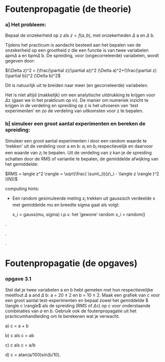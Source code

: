 # Foutenpropagatie (de theorie)

### a] Het probleem:
Bepaal de onzekerheid op z als $z=f(a,b)$, met onzekerheden $\Delta$ a en $\Delta$ b.

Tijdens het practicum is aandacht besteed aan het bepalen van de onzekerheid 
op een grootheid z die een functie is van twee variabelen a$pm \Delta$ a en b$pm \Delta$ b. 
De spreiding, voor (ongecorreleerde) variabelen, wordt gegeven door:

$(\Delta z)^2 = (\frac(\partial z)(\partial a))^2 (\Delta a)^2+(\frac(\partial z)(\partial b))^2 (\Delta b)^2$

Dit is natuurlijk uit te breiden naar meer (en gecorreleerde) variabelen. 

Het is niet altijd (makkelijk) om een analytische uitdrukking te krijgen voor $\Delta$z (gaan we 
in het prakticum op in). De manier om numeriek inzicht te krijgen in de verdeling en spreiding 
op z is het uitvoeren van ’test experimenten’ en zo de verdeling van uitkomsten voor z te bepalen.

### b] simuleer een groot aantal experimenten en bereken de spreiding:

Simuleer een groot aantal experimenten $i$ door een random waarde te ’trekken’ uit de verdeling voor a en 
b: $a_i$ en $b_i$ respectievelijk en daarvoor een waarde van $z_i$ te bepalen. Uit de verdeling van z 
kan je de spreiding schatten door de RMS of variantie te bepalen, de gemiddelde afwijking van het gemiddelde:

$RMS = langle z^2 \rangle  = \sqrt(\frac( \sum\_(i)(z\_i - \langle z \rangle )^2 )(N))$

computing hints: 

   * Een random gesimuleerde meting $x_i$ trekken uit gaussisch verdeelde x met gemiddelde mu 
     en breedte sigma gaat als volgt: 

       x_i = gauss(mu, sigma) i.p.v. het ’gewone’ random x_i = random()

.

.

.

# Foutenpropagatie (de opgaves)

### opgave 3.1
Stel dat je twee variabelen a en b hebt gemeten met hun respectievelijke meetfout $\Delta$ a and $\Delta$ b: 
a = 20 $\pm$ 2 en b = 10 $\pm$ 2. Maak een grafiek van c voor een groot aantal test-experimenten en bepaal 
zowel het gemiddelde $ \langle c \rangle$ als de spreiding (RMS of $\Delta$c) op $c$ voor onderstaande 
combinaties van $a$ en $b$. Gebruik ook de foutenpropagatie uit het practicumhandleiding om te berekenen 
wat je verwacht.

  a) c = a + b

  b) c als c = ab 

  c) c als c = a/b 

  d) c = atan(a/100)sin(b/10).




